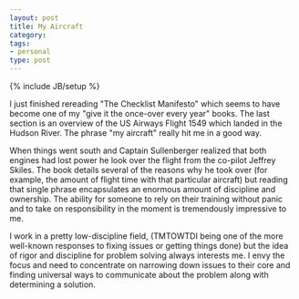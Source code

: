 ```yaml
---
layout: post
title: My Aircraft
category: 
tags: 
- personal
type: post
---
```

{% include JB/setup %}
		
I just finished rereading "The Checklist Manifesto" which seems to have become one of my "give it the once-over every year" books. The last section is an overview of the US Airways Flight 1549 which landed in the Hudson River. The phrase "my aircraft" really hit me in a good way.

When things went south and Captain Sullenberger realized that both engines had lost power he look over the flight from the co-pilot Jeffrey Skiles. The book details several of the reasons why he took over (for example, the amount of flight time with that particular aircraft) but reading that single phrase encapsulates an enormous amount of discipline and ownership. The ability for someone to rely on their training without panic and to take on responsibility in the moment is tremendously impressive to me. 

I work in a pretty low-discipline field, (TMTOWTDI being one of the more well-known responses to fixing issues or getting things done) but the idea of rigor and discipline for problem solving always interests me. I envy the focus and need to concentrate on narrowing down issues to their core and finding universal ways to communicate about the problem along with determining a solution.
